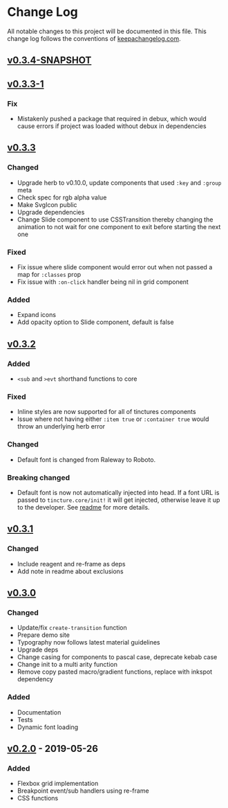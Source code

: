 # Change Log
All notable changes to this project will be documented in this file. This change log follows the conventions of [keepachangelog.com](http://keepachangelog.com/).

## [v0.3.4-SNAPSHOT]

## [v0.3.3-1]
### Fix
- Mistakenly pushed a package that required in debux, which would
  cause errors if project was loaded without debux in dependencies

## [v0.3.3]
### Changed
- Upgrade herb to v0.10.0, update components that used `:key` and `:group` meta
- Check spec for rgb alpha value
- Make SvgIcon public
- Upgrade dependencies
- Change Slide component to use CSSTransition thereby changing the
  animation to not wait for one component to exit before starting the
  next one

### Fixed
- Fix issue where slide component would error out when not passed a map for `:classes` prop
- Fix issue with `:on-click` handler being nil in grid component

### Added
- Expand icons
- Add opacity option to Slide component, default is false

## [v0.3.2]
### Added
- `<sub` and `>evt` shorthand functions to core

### Fixed
- Inline styles are now supported for all of tinctures components
- Issue where not having either `:item true` or `:container true`
  would throw an underlying herb error

### Changed
- Default font is changed from Raleway to Roboto.

### Breaking changed
- Default font is now not automatically injected into head. If a font
  URL is passed to `tincture.core/init!` it will get injected,
  otherwise leave it up to the developer. See
  [readme](https://github.com/roosta/tincture/blob/master/README.org)
  for more details.

## [v0.3.1]

### Changed
- Include reagent and re-frame as deps
- Add note in readme about exclusions

## [v0.3.0]
### Changed
- Update/fix `create-transition` function
- Prepare demo site
- Typography now follows latest material guidelines
- Upgrade deps
- Change casing for components to pascal case, deprecate kebab case
- Change init to a multi arity function
- Remove copy pasted macro/gradient functions, replace with inkspot dependency

### Added
- Documentation
- Tests
- Dynamic font loading

## [v0.2.0] - 2019-05-26

### Added
- Flexbox grid implementation
- Breakpoint event/sub handlers using re-frame
- CSS functions

[v0.3.4-SNAPSHOT]: https://github.com/roosta/tincture/compare/v0.3.3...HEAD
[v0.3.3-1]: https://github.com/roosta/tincture/compare/v0.3.3...v0.3.3-1
[v0.3.3]: https://github.com/roosta/tincture/compare/v0.3.2...v0.3.3
[v0.3.2]: https://github.com/roosta/tincture/compare/v0.3.1...v0.3.2
[v0.3.1]: https://github.com/roosta/tincture/compare/v0.3.0...v0.3.1
[v0.3.0]: https://github.com/roosta/tincture/compare/v0.2.0...v0.3.0
[v0.2.0]: https://github.com/roosta/tincture/compare/v0.1.8...v0.2.0

